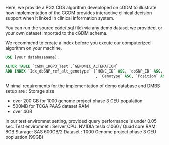 Here, we provide a PGX CDS algorithm deveploped on cGDM to illustrate how implementation of the CGDM provides 
interactive clinical decision support when it linked in clinical information system.

You can run the source code(.sql file) via any demo dataset we provided, or your own dataset imported to the cGDM schema.

We recommend to create a index before you excute our computerized algorithm on your machine.

```sql
USE [your databasename];

ALTER TABLE `cGDM_1KGP3_Test`.`GENOMIC_ALTERATION` 
ADD INDEX `Idx_dbSNP_ref_alt_genotype` (`HGNC_ID` ASC, `dbSNP_ID` ASC, `Reference_Allele` ASC, `Alternative_Allele` ASC
                                        , `Genotype` ASC, `Position` ASC);
```

Minimal requirements for the implementation of demo database and DMBS setup are
: Storage size 
  - over 200 GB for 1000 genome project phase 3 CEU population 
  - 500MB for TCGA PAAS dataset 
  RAM 
  - over 4GB 
  
 In our test enviromnet setting, provided query performance is under 0.05 sec.
 Test enviromnet :
 Server CPU: NVIDIA tesla c1060 / Quad core
 RAM: 8GB
 Starage: SAS 600GB/2
 Dataset : 1000 Genome project phase 3 CEU popluation (99GB)
